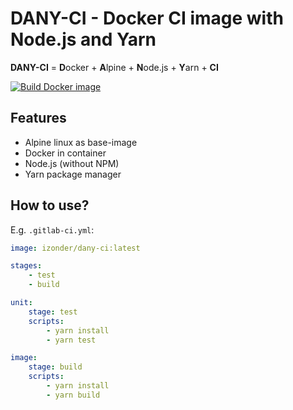 # DANY-CI - Docker CI image with Node.js and Yarn

**DANY-CI** = **D**ocker + **A**lpine + **N**ode.js + **Y**arn + **CI**

[![Build Docker image](https://github.com/izonder/dany-ci/actions/workflows/docker-image.yml/badge.svg)](https://github.com/izonder/dany-ci/actions/workflows/docker-image.yml)

## Features

- Alpine linux as base-image
- Docker in container
- Node.js (without NPM)
- Yarn package manager

## How to use?

E.g. `.gitlab-ci.yml`:
```yml
image: izonder/dany-ci:latest

stages:
    - test
    - build

unit:
    stage: test
    scripts:
        - yarn install
        - yarn test

image:
    stage: build
    scripts:
        - yarn install
        - yarn build
```
